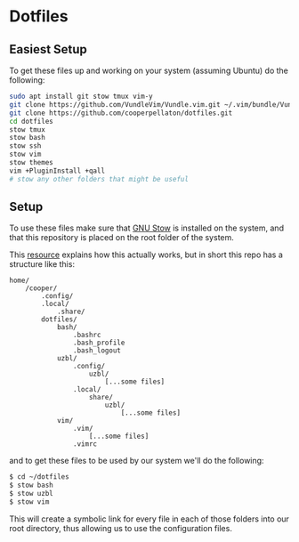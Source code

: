 # Dotfiles

## Easiest Setup

To get these files up and working on your system (assuming Ubuntu) do the following:

```bash
sudo apt install git stow tmux vim-y
git clone https://github.com/VundleVim/Vundle.vim.git ~/.vim/bundle/Vundle.vim
git clone https://github.com/cooperpellaton/dotfiles.git
cd dotfiles
stow tmux
stow bash
stow ssh
stow vim
stow themes
vim +PluginInstall +qall
# stow any other folders that might be useful
```





## Setup

To use these files make sure that [GNU Stow](https://www.gnu.org/software/stow/) is installed on the system, and that this repository is placed on the root folder of the system.

This [resource](http://brandon.invergo.net/news/2012-05-26-using-gnu-stow-to-manage-your-dotfiles.html) explains how this actually works, but in short this repo has a structure like this:

```text
home/
    /cooper/
        .config/
        .local/
            .share/
        dotfiles/
            bash/
                .bashrc
                .bash_profile
                .bash_logout
            uzbl/
                .config/
                    uzbl/
                        [...some files]
                .local/
                    share/
                        uzbl/
                            [...some files]
            vim/
                .vim/
                    [...some files]
                .vimrc
```

and to get these files to be used by our system we'll do the following:

```bash
$ cd ~/dotfiles
$ stow bash
$ stow uzbl
$ stow vim
```

This will create a symbolic link for every file in each of those folders into our root directory, thus allowing us to use the configuration files.